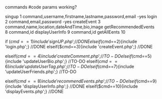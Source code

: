 

commands   #code       params     working?

singup  1  command,username,firstname,lastname,password,email  -yes
login   2  command,email,password -yes
createEvent 3 command,name,location,dateAndTime,bio,image
getRecommendedEvents 8 command,id
displayUserInfo 9 command,id
getAllEents 10








if ($cmd ==1){include 'signUP.php';}	//DONE
elseif($cmd==2){include 'login.php';}	//DONE
elseif($cmd==3){include 'createEvent.php';}	//DONE


elseif($cmd==4){include 'createComment.php';}	//TO-DO
elseif($cmd==5){include 'updateUserBio.php';}	//TO-DO
elseif($cmd==6){include 'updateUserTag.php';}	//TO-DO
elseif($cmd==7){include 'updateUserFriends.php';}	//TO-DO

elseif($cmd==8){include 'recommendEvents.php';}	//TO-DO
elseif($cmd==9){include 'displayUserInfo.php';}	//DONE
elseif($cmd==10){include 'displayEvents.php';}	//DONE
